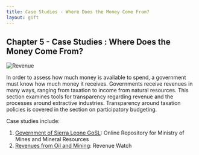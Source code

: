 ```yaml
---
title: Case Studies - Where Does the Money Come From? 
layout: gift
---
```


## Chapter 5 - Case Studies : Where Does the Money Come From? 

<img alt="Revenue" src="http://farm8.staticflickr.com/7211/7274042200_951307bb5f_o.gif" class="inline-image" />

In order to assess how much money is available to spend, a government must know how much money it receives. Governments receive revenues in many ways, ranging from taxation to income from natural resources. This section examines tools for transparency regarding revenue and the processes around extractive industries. Transparency around taxation policies is covered in the section on participatory budgeting. 


Case studies include: 

1. [Government of Sierra Leone GoSL](chapter5-1.html): Online Repository for Ministry of Mines and Mineral Resources 
2. [Revenues from Oil and Mining](chapter5-2.html): Revenue Watch